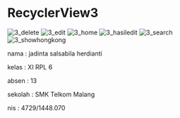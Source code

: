 # RecyclerView3

![3_delete](https://cloud.githubusercontent.com/assets/22228545/22582477/cf5e13be-ea19-11e6-915d-941d1a6d7139.jpeg)
![3_edit](https://cloud.githubusercontent.com/assets/22228545/22582485/d6e16276-ea19-11e6-925f-e3920c548950.jpeg)
![3_home](https://cloud.githubusercontent.com/assets/22228545/22582488/dc16206a-ea19-11e6-8a0b-53a81188ff03.jpeg)
![3_hasiledit](https://cloud.githubusercontent.com/assets/22228545/22582489/e09430b4-ea19-11e6-88fd-e23d32c977cf.jpeg)
![3_search](https://cloud.githubusercontent.com/assets/22228545/22582490/e4b70af4-ea19-11e6-9d9b-f50800bfeeb5.jpeg)
![3_showhongkong](https://cloud.githubusercontent.com/assets/22228545/22582495/e6f814ca-ea19-11e6-9645-233d92a6d6f6.jpeg)

nama : jadinta salsabila herdianti

kelas : XI RPL 6

absen : 13

sekolah : SMK Telkom Malang

nis : 4729/1448.070
